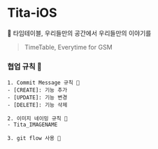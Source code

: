# Tita-iOS

🙉 타임테이블, 우리들만의 공간에서 우리들만의 이야기를

> TimeTable, Everytime for GSM

### 협업 규칙 🐒

```
1. Commit Message 규칙 🙊
- [CREATE]: 기능 추가
- [UPDATE]: 기능 변경
- [DELETE]: 기능 삭제

2. 이미지 네이밍 규칙 🙊
- Tita_IMAGENAME

3. git flow 사용 🙊
```

